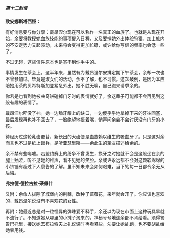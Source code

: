 ##### 第十二封信

**致安娜斯塔西娅：**

有好消息要与你分享：戴昂涅尔现在可以称作一名真正的血族了。也就是从现在开始，余要将教授她血族技能的事项提入日程，又及要携她外出体验狩猎。加上族内的不安定势力又起波动，未来将会变得更加忙碌，或许给你写信的频率也会低一些了。

不过无碍，这些信件原本也是寄不到你手中的。

事情发生在茶会上。这半年来，虽然有为戴昂涅尔安排定期下午茶会，余却一次也不曾参加过。毕竟是淑女们的活动，余不了解，也不习惯。这次破例，是因为本应陪她用茶的贝希特斯加登紧急外出，她不胜无聊，自己跑来请求余的。

你若是也看到她被曲奇饼磕掉门牙时的表情就好了。余这辈子可能都不会再见到这般有趣的表情了。

戴昂涅尔吓没了神。她一边舔牙龈上的缺口，一边傻乎乎地拿掉下来的牙往回塞，最后发现再也补不回去了，一脸绝望地捂着嘴，悄声问余会不会讨厌没有门牙的小孩。

待经历过这轮乳齿更替，新长出的犬齿便是血族赖以维生的吸血牙了。只是这对余而言也不过是纸上谈兵，是听亚瑟里斯——余此生的挚友描述给余的。

余不禁有些唏嘘。若盟约赛上的纷争不曾发生，换牙之时她就不会是这般坐在余的腿上抽泣，听不见她的稚声，看不见她的笑脸。余或许永远都不会对这颗软绵绵的小铃铛有超过下人禀告的了解。虽不知未来会如何艰难，当下的每一日都令余无从后悔。

**弗拉德·德拉古拉·采佩什**


又附：余命人拔除了城堡内的荆棘，改种了蔷薇花，来年就会开了。你应该也喜欢的，戴昂涅尔说没有不喜欢花的女性。

再附：她最近总是对一粒怪异的弹珠爱不释手，余还以为现在市面上这种玩具早就不流行了。不知道她从哪里的小摊子淘来的，神秘兮兮地连余都不肯给看。须得警告巴托里，接送她去布拉索夫上礼仪课时再看紧些，勿要让她乱跑，也不要胡乱给她零用钱。

